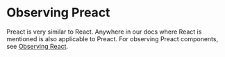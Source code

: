 # Observing Preact

Preact is very similar to React. Anywhere in our docs where React is mentioned is also applicable to Preact. For observing Preact components, see [Observing React](./observing-react.md).
